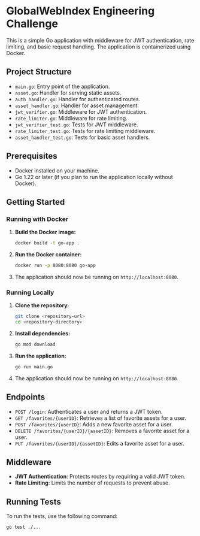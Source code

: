 # GlobalWebIndex Engineering Challenge

This is a simple Go application with middleware for JWT authentication, rate limiting, and basic request handling. The application is containerized using Docker.

## Project Structure

- `main.go`: Entry point of the application.
- `asset.go`: Handler for serving static assets.
- `auth_handler.go`: Handler for authenticated routes.
- `asset_handler.go`: Handler for asset management.
- `jwt_verifier.go`: Middleware for JWT authentication.
- `rate_limiter.go`: Middleware for rate limiting.
- `jwt_verifier_test.go`: Tests for JWT middleware.
- `rate_limiter_test.go`: Tests for rate limiting middleware.
- `asset_handler_test.go`: Tests for basic asset handlers.

## Prerequisites

- Docker installed on your machine.
- Go 1.22 or later (if you plan to run the application locally without Docker).

## Getting Started

### Running with Docker

1. **Build the Docker image:**

    ```bash
    docker build -t go-app .
    ```

2. **Run the Docker container:**

    ```bash
    docker run -p 8080:8080 go-app
    ```

3. The application should now be running on `http://localhost:8080`.

### Running Locally

1. **Clone the repository:**

    ```bash
    git clone <repository-url>
    cd <repository-directory>
    ```

2. **Install dependencies:**

    ```bash
    go mod download
    ```

3. **Run the application:**

    ```bash
    go run main.go
    ```

4. The application should now be running on `http://localhost:8080`.

## Endpoints

- `POST /login`: Authenticates a user and returns a JWT token.
- `GET /favorites/{userID}`: Retrieves a list of favorite assets for a user.
- `POST /favorites/{userID}`: Adds a new favorite asset for a user.
- `DELETE /favorites/{userID}/{assetID}`: Removes a favorite asset for a user.
- `PUT /favorites/{userID}/{assetID}`: Edits a favorite asset for a user.

## Middleware

- **JWT Authentication**: Protects routes by requiring a valid JWT token.
- **Rate Limiting**: Limits the number of requests to prevent abuse.

## Running Tests

To run the tests, use the following command:

```bash
go test ./...
